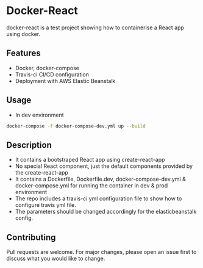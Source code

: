 # Docker-React

docker-react is a test project showing how to containerise a React app using docker.

## Features
* Docker, docker-compose
* Travis-ci CI/CD configuration
* Deployment with AWS Elastic Beanstalk

## Usage

* In dev environment
```bash
docker-compose -f docker-compose-dev.yml up --build
```

## Description
* It contains a bootstraped React app using create-react-app
* No special React component, just the default components provided by the create-react-app
* It contains a Dockerfile, Dockerfile.dev, docker-compose-dev.yml & docker-compose.yml for running the container in dev & prod environment
* The repo includes a travis-ci yml configuration file to show how to configure travis yml file.
* The parameters should be changed accordingly for the elasticbeanstalk config.

## Contributing
Pull requests are welcome. For major changes, please open an issue first to discuss what you would like to change.
